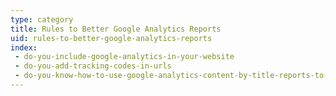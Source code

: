 ```yaml
---
type: category
title: Rules to Better Google Analytics Reports
uid: rules-to-better-google-analytics-reports
index:
 - do-you-include-google-analytics-in-your-website
 - do-you-add-tracking-codes-in-urls
 - do-you-know-how-to-use-google-analytics-content-by-title-reports-to-track-trends
---
```




